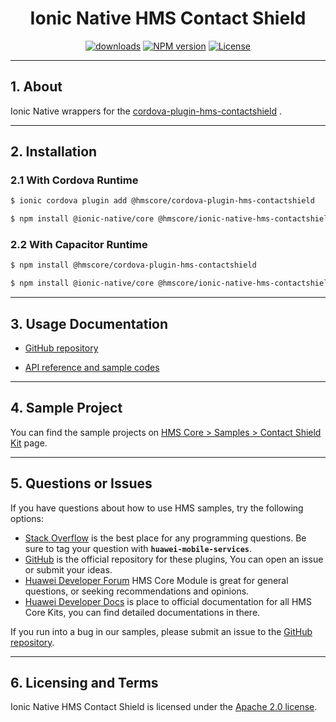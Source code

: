 <p align="center">
  <h1 align="center">Ionic Native HMS Contact Shield</h1>
</p>

<p align="center">
  <a href="https://www.npmjs.com/package/@hmscore/ionic-native-hms-contactshield"><img src="https://img.shields.io/npm/dm/@hmscore/ionic-native-hms-contactshield?color=%23007EC6&style=for-the-badge" alt="downloads"></a>
  <a href="https://www.npmjs.com/package/@hmscore/ionic-native-hms-contactshield"><img src="https://img.shields.io/npm/v/@hmscore/ionic-native-hms-contactshield?color=%23ed2a1c&style=for-the-badge" alt="NPM version"></a>
  <a href="./LICENSE"><img src="https://img.shields.io/npm/l/@hmscore/ionic-native-hms-contactshield.svg?color=%3bcc62&style=for-the-badge" alt="License"></a>
</p>

---

## 1. About

Ionic Native wrappers for
the [cordova-plugin-hms-contactshield](https://www.npmjs.com/package/@hmscore/cordova-plugin-hms-contactshield)
.

---

## 2. Installation

### 2.1 With Cordova Runtime

```bash
$ ionic cordova plugin add @hmscore/cordova-plugin-hms-contactshield
```

```bash
$ npm install @ionic-native/core @hmscore/ionic-native-hms-contactshield
```

### 2.2 With Capacitor Runtime

```bash
$ npm install @hmscore/cordova-plugin-hms-contactshield
```

```bash
$ npm install @ionic-native/core @hmscore/ionic-native-hms-contactshield
```

---

## 3. Usage Documentation

- [GitHub repository](https://github.com/HMS-Core/hms-cordova-plugin)

- [API reference and sample codes](https://github.com/HMS-Core/hms-cordova-plugin/tree/master/cordova-plugin-hms-contactshield)

---

## 4. Sample Project

You can find the sample projects
on [HMS Core > Samples > Contact Shield Kit](https://developer.huawei.com/consumer/en/doc/overview/HMS-Core-Plugin?ha_source=hms1)
page.

---

## 5. Questions or Issues

If you have questions about how to use HMS samples, try the following options:

- [Stack Overflow](https://stackoverflow.com/questions/tagged/huawei-mobile-services) is the best
  place for any programming questions. Be sure to tag your question
  with **`huawei-mobile-services`**.
- [GitHub](https://github.com/HMS-Core/hms-cordova-plugin) is the official repository for these
  plugins, You can open an issue or submit your ideas.
- [Huawei Developer Forum](https://forums.developer.huawei.com/forumPortal/en/home?fid=0101187876626530001&ha_source=hms1)
  HMS Core Module is great for general questions, or seeking recommendations and opinions.
- [Huawei Developer Docs](https://developer.huawei.com/consumer/en/doc/overview/HMS-Core-Plugin?ha_source=hms1)
  is place to official documentation for all HMS Core Kits, you can find detailed documentations in
  there.

If you run into a bug in our samples, please submit an issue to
the [GitHub repository](https://github.com/HMS-Core/hms-cordova-plugin).

---

## 6. Licensing and Terms

Ionic Native HMS Contact Shield is licensed under the [Apache 2.0 license](LICENSE).
